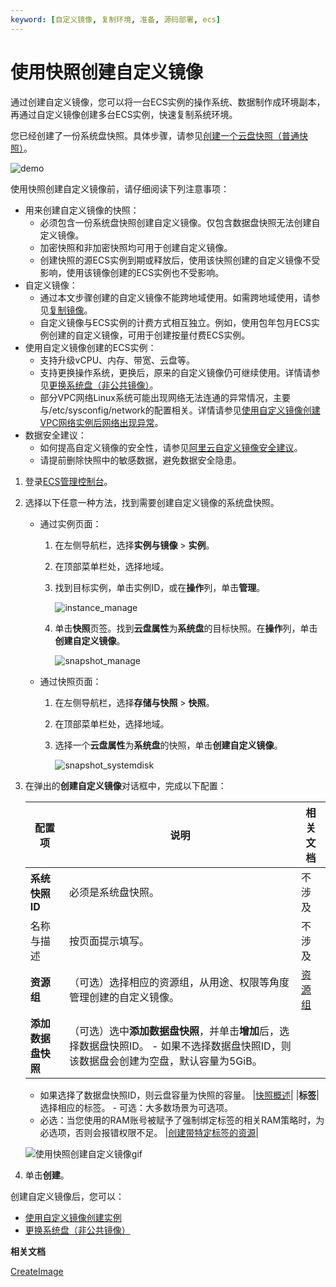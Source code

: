 ```yaml
---
keyword: [自定义镜像, 复制环境, 准备, 源码部署, ecs]
---
```


# 使用快照创建自定义镜像

通过创建自定义镜像，您可以将一台ECS实例的操作系统、数据制作成环境副本，再通过自定义镜像创建多台ECS实例，快速复制系统环境。

您已经创建了一份系统盘快照。具体步骤，请参见[创建一个云盘快照（普通快照）](/cn.zh-CN/快照/使用快照/创建一个云盘快照（普通快照）.md)。

![demo](https://static-aliyun-doc.oss-accelerate.aliyuncs.com/assets/img/zh-CN/0963559951/p4584.png)

使用快照创建自定义镜像前，请仔细阅读下列注意事项：

-   用来创建自定义镜像的快照：
    -   必须包含一份系统盘快照创建自定义镜像。仅包含数据盘快照无法创建自定义镜像。
    -   加密快照和非加密快照均可用于创建自定义镜像。
    -   创建快照的源ECS实例到期或释放后，使用该快照创建的自定义镜像不受影响，使用该镜像创建的ECS实例也不受影响。
-   自定义镜像：
    -   通过本文步骤创建的自定义镜像不能跨地域使用。如需跨地域使用，请参见[复制镜像](/cn.zh-CN/镜像/自定义镜像/复制镜像.md)。
    -   自定义镜像与ECS实例的计费方式相互独立。例如，使用包年包月ECS实例创建的自定义镜像，可用于创建按量付费ECS实例。
-   使用自定义镜像创建的ECS实例：
    -   支持升级vCPU、内存、带宽、云盘等。
    -   支持更换操作系统，更换后，原来的自定义镜像仍可继续使用。详情请参见[更换系统盘（非公共镜像）](/cn.zh-CN/块存储/云盘基础操作/更换系统盘/更换系统盘（非公共镜像）.md)。
    -   部分VPC网络Linux系统可能出现网络无法连通的异常情况，主要与/etc/sysconfig/network的配置相关。详情请参见[使用自定义镜像创建VPC网络实例后网络出现异常](https://help.aliyun.com/knowledge_detail/140417.htm)。
-   数据安全建议：
    -   如何提高自定义镜像的安全性，请参见[阿里云自定义镜像安全建议](https://help.aliyun.com/document_detail/54903.html)。
    -   请提前删除快照中的敏感数据，避免数据安全隐患。

1.  登录[ECS管理控制台](https://ecs.console.aliyun.com)。

2.  选择以下任意一种方法，找到需要创建自定义镜像的系统盘快照。

    -   通过实例页面：
        1.  在左侧导航栏，选择**实例与镜像** \> **实例**。
        2.  在顶部菜单栏处，选择地域。
        3.  找到目标实例，单击实例ID，或在**操作**列，单击**管理**。

            ![instance_manage](https://static-aliyun-doc.oss-accelerate.aliyuncs.com/assets/img/zh-CN/0963559951/p4587.png)

        4.  单击**快照**页签。找到**云盘属性**为**系统盘**的目标快照。在**操作**列，单击**创建自定义镜像**。

            ![snapshot_manage](https://static-aliyun-doc.oss-accelerate.aliyuncs.com/assets/img/zh-CN/2466824061/p4589.png)

    -   通过快照页面：
        1.  在左侧导航栏，选择**存储与快照** \> **快照**。
        2.  在顶部菜单栏处，选择地域。
        3.  选择一个**云盘属性**为**系统盘**的快照，单击**创建自定义镜像**。

            ![snapshot_systemdisk](https://static-aliyun-doc.oss-accelerate.aliyuncs.com/assets/img/zh-CN/2466824061/p4593.png)

3.  在弹出的**创建自定义镜像**对话框中，完成以下配置：

    |配置项|说明|相关文档|
    |---|--|----|
    |**系统快照ID**|必须是系统盘快照。|不涉及|
    |名称与描述|按页面提示填写。|不涉及|
    |**资源组**|（可选）选择相应的资源组，从用途、权限等角度管理创建的自定义镜像。|[资源组](/cn.zh-CN/标签与资源/资源/资源组.md)|
    |**添加数据盘快照**|（可选）选中**添加数据盘快照**，并单击**增加**后，选择数据盘快照ID。     -   如果不选择数据盘快照ID，则该数据盘会创建为空盘，默认容量为5GiB。
    -   如果选择了数据盘快照ID，则云盘容量为快照的容量。
|[快照概述](/cn.zh-CN/快照/快照概述.md)|
    |**标签**|选择相应的标签。     -   可选：大多数场景为可选项。
    -   必选：当您使用的RAM账号被赋予了强制绑定标签的相关RAM策略时，为必选项，否则会报错权限不足。
|[创建带特定标签的资源](/cn.zh-CN/标签与资源/标签/创建带特定标签的资源.md)|

    ![使用快照创建自定义镜像gif](https://static-aliyun-doc.oss-accelerate.aliyuncs.com/assets/img/zh-CN/0963559951/p93746.gif)

4.  单击**创建**。


创建自定义镜像后，您可以：

-   [使用自定义镜像创建实例](/cn.zh-CN/实例/创建实例/使用自定义镜像创建实例.md)
-   [更换系统盘（非公共镜像）](/cn.zh-CN/块存储/云盘基础操作/更换系统盘/更换系统盘（非公共镜像）.md)

**相关文档**  


[CreateImage](/cn.zh-CN/API参考/镜像/CreateImage.md)

